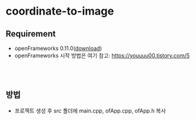 # coordinate-to-image

## Requirement
- openFrameworks 0.11.0([download](https://openframeworks.cc/download/))
- openFrameworks 시작 방법은 여기 참고: https://youuuu00.tistory.com/5

</br>
</br>

## 방법
- 프로젝트 생성 후 src 폴더에 main.cpp, ofApp.cpp, ofApp.h 복사